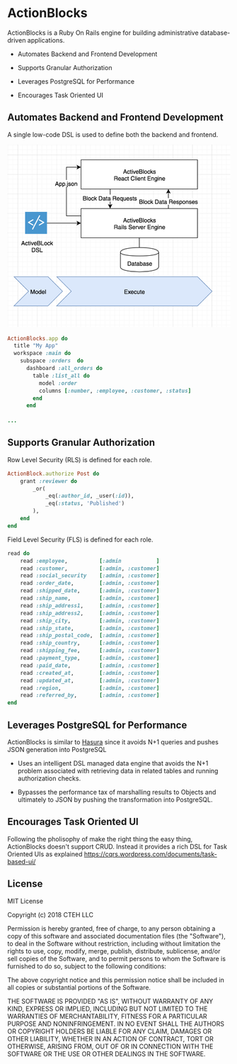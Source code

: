 # ActionBlocks

ActionBlocks is a Ruby On Rails engine for building administrative database-driven applications.

* Automates Backend and Frontend Development

* Supports Granular Authorization

* Leverages PostgreSQL for Performance

* Encourages Task Oriented UI


Automates Backend and Frontend Development
-------------------

A single low-code DSL is used to define both the backend and frontend.

![ActionBlocks Diagram](https://raw.githubusercontent.com/CTEH/action_blocks/master/docs/single_dsl_diagram.png)

```ruby
ActionBlocks.app do
  title "My App"
  workspace :main do
    subspace :orders  do
      dashboard :all_orders do
        table :list_all do
          model :order
          columns [:number, :employee, :customer, :status]
        end
      end

...
```

Supports Granular Authorization
----------

Row Level Security (RLS) is defined for each role.

```ruby
ActionBlock.authorize Post do
    grant :reviewer do
        _or(
            _eq(:author_id, _user(:id)),
            _eq(:status, 'Published')
        ),
    end
end
```

Field Level Security (FLS) is defined for each role.

```ruby
read do
    read :employee,          [:admin           ]
    read :customer,          [:admin, :customer]
    read :social_security    [:admin, :customer]
    read :order_date,        [:admin, :customer]
    read :shipped_date,      [:admin, :customer]
    read :ship_name,         [:admin, :customer]
    read :ship_address1,     [:admin, :customer]
    read :ship_address2,     [:admin, :customer]
    read :ship_city,         [:admin, :customer]
    read :ship_state,        [:admin, :customer]
    read :ship_postal_code,  [:admin, :customer]
    read :ship_country,      [:admin, :customer]
    read :shipping_fee,      [:admin, :customer]
    read :payment_type,      [:admin, :customer]
    read :paid_date,         [:admin, :customer]
    read :created_at,        [:admin, :customer]
    read :updated_at,        [:admin, :customer]
    read :region,            [:admin, :customer]
    read :referred_by,       [:admin, :customer]
end

```



Leverages PostgreSQL for Performance
------------

ActionBlocks is similar to [Hasura](https://blog.hasura.io/architecture-of-a-high-performance-graphql-to-sql-server-58d9944b8a87) since it avoids N+1 queries and pushes JSON generation into PostgreSQL

* Uses an intelligent DSL managed data engine that avoids the N+1 problem associated with retrieving data in related tables and running authorization checks.

* Bypasses the performance tax of marshalling results to Objects and ultimately to JSON by pushing the transformation into PostgreSQL.

Encourages Task Oriented UI
------------

Following the pholisophy of make the right thing the easy thing, ActionBlocks doesn't support CRUD.  Instead it provides a rich DSL for Task Oriented UIs as explained https://cqrs.wordpress.com/documents/task-based-ui/



## License
MIT License

Copyright (c) 2018 CTEH LLC

Permission is hereby granted, free of charge, to any person obtaining a copy
of this software and associated documentation files (the "Software"), to deal
in the Software without restriction, including without limitation the rights
to use, copy, modify, merge, publish, distribute, sublicense, and/or sell
copies of the Software, and to permit persons to whom the Software is
furnished to do so, subject to the following conditions:

The above copyright notice and this permission notice shall be included in all
copies or substantial portions of the Software.

THE SOFTWARE IS PROVIDED "AS IS", WITHOUT WARRANTY OF ANY KIND, EXPRESS OR
IMPLIED, INCLUDING BUT NOT LIMITED TO THE WARRANTIES OF MERCHANTABILITY,
FITNESS FOR A PARTICULAR PURPOSE AND NONINFRINGEMENT. IN NO EVENT SHALL THE
AUTHORS OR COPYRIGHT HOLDERS BE LIABLE FOR ANY CLAIM, DAMAGES OR OTHER
LIABILITY, WHETHER IN AN ACTION OF CONTRACT, TORT OR OTHERWISE, ARISING FROM,
OUT OF OR IN CONNECTION WITH THE SOFTWARE OR THE USE OR OTHER DEALINGS IN THE
SOFTWARE.


